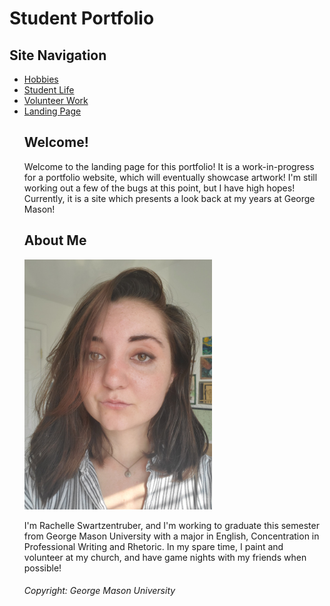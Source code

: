 
<html>
<body>
<h1> Student Portfolio </h1>
  <h2> Site Navigation </h2>
<nav>
    <ul>
      <li><a href="./https://"https://github.com/mswartze-creator/Student-Portfolio/blob/master/Hobbies">Hobbies</a>
      <li><a href="./"https://github.com/mswartze-creator/Student-Portfolio/blob/master/StudentLife">Student Life</a>
      <li><a href="./"https://github.com/mswartze-creator/Student-Portfolio/blob/master/VolunteerWork">Volunteer Work</a>
      <li><a href="./"https://github.com/mswartze-creator/Student-Portfolio/blob/master/LandingPage">Landing Page</a>

<h2> Welcome! </h2>
<p> Welcome to the landing page for this portfolio! It is a work-in-progress for a portfolio website, which will eventually showcase artwork! I'm still working out a few of the bugs at this point, but I have high hopes! Currently, it is a site which presents a look back at my years at George Mason! </p>

<h2> About Me </h2>
<img src="20200507_180422%20(1).jpg" alt="Rachelle" width="300" height="400">
<picture>
  <source media="(min-width:650px)" srcset= "https://github.com/mswartze-creator/Student-Portfolio/blob/master/20200507_180422%20(1).jpg">
</picture>
<p> I'm Rachelle Swartzentruber, and I'm working to graduate this semester from George Mason University with a major in English, Concentration in Professional Writing and Rhetoric. In my spare time, I paint and volunteer at my church, and have game nights with my friends when possible! <p>


<footer> <h6> Copyright: George Mason University </h6> </footer>
